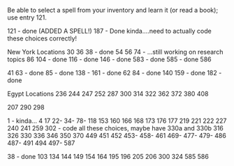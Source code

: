 Be able to select a spell from your inventory and learn it (or read a book); use entry 121.

121 - done (ADDED A SPELL!)
187 - Done kinda....need to actually code these choices correctly!

New York Locations
30
36
38 - done
54
56
74 - ...still working on research topics
86
104 - done
116 - done
146 - done
583 - done
585 - done
586

41
63 - done
85 - done
138 -
161 - done
62
84 - done
140
159 - done
182 - done

Egypt Locations
236
244
247
252
287
300
314
322
362
372
380
408

207
290
298

1 - kinda...
4
17
22-
34-
78-
118
153
160
166
168
173
176
177
219
221
222
227
240
241
259
302 - code all these choices, maybe have 330a and 330b
316
326
330
336
346
350
370
449
451
452
453-
458-
461
469-
477-
479-
486
487-
491
494
497-
587

38 - done
103
134
144
149
154
164
195
196
205
206
300
324
585
586
